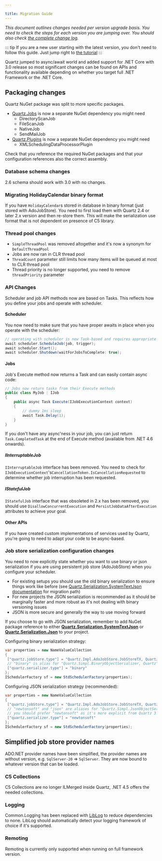 ```yaml
---

title: Migration Guide
---
```


*This document outlines changes needed per version upgrade basis. You need to check the steps for each version you are jumping over. You should also check [the complete change log](https://raw.github.com/quartznet/quartznet/master/changelog.md).*

::: tip
If you are a new user starting with the latest version, you don't need to follow this guide. Just jump right to [the tutorial](tutorial/index.html)
:::

Quartz jumped to async/await world and added support for .NET Core with 3.0 release so most significant changes
can be found on APIs and functionality available depending on whether you target full .NET Framework or the .NET Core.

## Packaging changes

Quartz NuGet package was split to more specific packages.

* [Quartz.Jobs](https://www.nuget.org/packages/Quartz.Jobs) is now a separate NuGet dependency you might need
  * DirectoryScanJob
  * FileScanJob
  * NativeJob
  * SendMailJob
* [Quartz.Plugins](https://www.nuget.org/packages/Quartz.Plugins) is now a separate NuGet dependency you might need
  * XMLSchedulingDataProcessorPlugin

Check that you reference the required NuGet packages and that your configuration references also the correct assembly.

### Database schema changes

2.6 schema should work with 3.0 with no changes.

### Migrating HolidayCalendar binary format

If you have `HolidayCalendar`s stored in database in binary format (just stored with AdoJobStore). You need to first load them with Quartz 2.4 or later 2.x version and then re-store them.
This will make the serialization use format that is not dependent on presence of C5 library.

### Thread pool changes

* `SimpleThreadPool` was removed altogether and it's now a synonym for `DefaultThreadPool`
* Jobs are now ran in CLR thread pool
* `ThreadCount` parameter still limits how many items will be queued at most to CLR thread pool
* Thread priority is no longer supported, you need to remove `threadPriority` parameter

### API Changes

Scheduler and job API methods now are based on Tasks. This reflects how you define your jobs and operate with scheduler.

#### Scheduler

You now need to make sure that you have proper awaits in place when you operate with the scheduler:

```csharp
// operating with scheduler is now Task-based and requires appropriate awaits
await scheduler.ScheduleJob(job, trigger);
await scheduler.Start();
await scheduler.Shutdown(waitForJobsToComplete: true);
```

#### Jobs

Job's Execute method now returns a Task and can easily contain async code:

```csharp
// Jobs now return tasks from their Execute methods
public class MyJob : IJob
{
    public async Task Execute(IJobExecutionContext context)
    {
        // dummy 1ms sleep
        await Task.Delay(1);
    }
}
```

If you don't have any async'ness in your job, you can just  return `Task.CompletedTask` at the end of Execute method (available from .NET 4.6 onwards).

##### IInterruptableJob

`IInterruptableJob` interface has been removed. You need to check for `IJobExecutionContext`'s`CancellationToken.IsCancellationRequested` to determine whether job interruption has been requested.

##### IStatefulJob

`IStatefulJob` interface that was obsoleted in 2.x has been removed, you should use `DisallowConcurrentExecution` and `PersistJobDataAfterExecution` attributes to achieve your goal.

#### Other APIs

If you have created custom implementations of services used by Quartz, you're going to need to adapt your code to be async-based.

### Job store serialization configuration changes

You need to now explicitly state whether you want to use binary or json serialization if you are using persistent job store (AdoJobStore) when you configure your scheduler.

* For existing setups you should use the old binary serialization to ensure things work like before (see [Quartz.Serialization.SystemTextJson documentation](packages/system-text-json) for migration path)
* For new projects the JSON serialization is recommended as it should be marginally faster and more robust as it's not dealing with binary versioning issues
* JSON is more secure and generally the way to use moving forward

If you choose to go with JSON serialization, remember to add NuGet package reference to either **[Quartz.Serialization.SystemTextJson](https://www.nuget.org/packages/Quartz.Serialization.SystemTextJson/)** or **[Quartz.Serialization.Json](https://www.nuget.org/packages/Quartz.Serialization.Json/)** to your project.

Configuring binary serialization strategy:

```csharp
var properties = new NameValueCollection
{
 ["quartz.jobStore.type"] = "Quartz.Impl.AdoJobStore.JobStoreTX, Quartz",
 // "binary" is alias for "Quartz.Simpl.BinaryObjectSerializer, Quartz"
 ["quartz.serializer.type"] = "binary"
};
ISchedulerFactory sf = new StdSchedulerFactory(properties);
```

Configuring JSON serialization strategy (recommended):

```csharp
var properties = new NameValueCollection
{
 ["quartz.jobStore.type"] = "Quartz.Impl.AdoJobStore.JobStoreTX, Quartz",
 // "newtonsoft" and "json" are aliases for "Quartz.Simpl.JsonObjectSerializer, Quartz.Serialization.Json"
 // you should prefer "newtonsoft" as it's more explicit from Quartz 3.10 onwards
 ["quartz.serializer.type"] = "newtonsoft"
};
ISchedulerFactory sf = new StdSchedulerFactory(properties);
```

## Simplified job store provider names

ADO.NET provider names have been simplified, the provider names are without version, e.g. `SqlServer-20` => `SqlServer`. They are now bound to whatever version that can be loaded.

### C5 Collections

C5 Collections are no longer ILMerged inside Quartz, .NET 4.5 offers the needed collections.

### Logging

Common.Logging has been replaced with [LibLog](https://github.com/damianh/LibLog) to reduce dependencies to none. LibLog should automatically detect your logging framework of choice if it's supported.

### Remoting

Remoting is currently only supported when running on full framework version.
